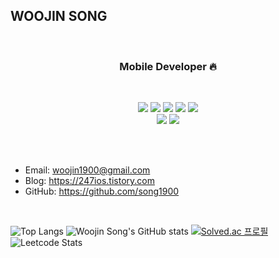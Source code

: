 ## WOOJIN SONG
<br>


<h3 align="center">
Mobile Developer 🔥
</h3>

<br>

<p align="center">
<img src="https://img.shields.io/badge/iOS-000000?style=for-the-badge&logo=iOS&logoColor=white"/>
<img src="https://img.shields.io/badge/Swift-F05138?style=for-the-badge&logo=Swift&logoColor=white"/>
<img src="https://img.shields.io/badge/Xcode-147EFB?style=for-the-badge&logo=Xcode&logoColor=white"/>
<img src="https://img.shields.io/badge/flutter-02569B?style=for-the-badge&logo=flutter&logoColor=white">
<img src="https://img.shields.io/badge/dart-0175C2?style=for-the-badge&logo=dart&logoColor=white">
<br>
<img src="https://img.shields.io/badge/Figma-F24E1E?style=for-the-badge&logo=Figma&logoColor=white"/>
<img src="https://img.shields.io/badge/Sketch-F7B500?style=for-the-badge&logo=Sketch&logoColor=white"/>
</p>

<br>
<br>

- Email: woojin1900@gmail.com
- Blog: https://247ios.tistory.com
- GitHub: https://github.com/song1900

<br>

![Top Langs](https://github-readme-stats.vercel.app/api/top-langs/?username=song1900&hide_progress=true&theme=radical)
![Woojin Song's GitHub stats](https://github-readme-stats.vercel.app/api?username=song1900&show_icons=true&theme=radical)
[![Solved.ac
프로필](http://mazassumnida.wtf/api/v2/generate_badge?boj=song1900)](https://solved.ac/song1900)
![Leetcode Stats](https://leetcard.jacoblin.cool/song1900?theme=dark)
